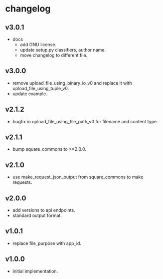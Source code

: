# changelog

## v3.0.1

- docs
    - add GNU license.
    - update setup.py classifiers, author name.
    - move changelog to different file.

## v3.0.0

- remove upload_file_using_binary_io_v0 and replace it with upload_file_using_tuple_v0.
- update example.

## v2.1.2

- bugfix in upload_file_using_file_path_v0 for filename and content type.

## v2.1.1

- bump square_commons to >=2.0.0.

## v2.1.0

- use make_request_json_output from square_commons to make requests.

## v2.0.0

- add versions to api endpoints.
- standard output format.

## v1.0.1

- replace file_purpose with app_id.

## v1.0.0

- initial implementation.